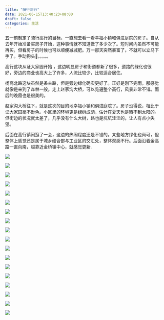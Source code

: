 ```yaml
---
title: "骑行高行"
date: 2021-06-15T13:40:23+08:00
draft: false
categories: 生活
---
```

五一前制定了骑行高行的目标，一直想去看一看幸福小镇和俱进庭院的房子。自从去年开始准备买房子开始，这种事情就不知道做了多少次了。短时间内虽然不可能再买，但看房子的时候也可以顺便减减肥。万一那天突然暴富了，不就可以立马下手了。手动狗头🐶。。。。。

高行这块从证大家园开始 ，这边明显房子和街道都新了很多，道路的绿化也很好，旁边的商业也高大上了许多，人流比较少，比较适合居住。

杨高北路这块虽然是条主路，但是旁边绿化确实更好了。正好是刚下完雨，那感觉 就像是来到了森林一般。走上赵家沟大桥，可以览遍整个高行，风景非常不错。雨后的晚霞也是很美的。

赵家沟大桥往下，就是这次的目的地幸福小镇和俱进庭院了。房子没得说，相比于证大家园毫不逊色。小区里的环境更是绿树成荫，估计在夏天也是晒不到太阳的。但街边的状况就太差了，几乎没有什么大树，路也是坑坑洼洼的，让人有点小失望。

后面在高行镇闲逛了一会，这边的热闹程度还是不错的。某些地方绿化也尚可，但整体上感觉还是属于城乡结合部与工业区的交汇处，整体观感不行。后面沿着金高路一直向南，越靠近金桥镇中心，就感觉更新. 

![](/img/IMG_1053.jpeg)

![](/img/IMG_1054.jpeg)

![](/img/IMG_1055.jpeg)

![](/img/IMG_1056.jpeg)

![](/img/IMG_1057.jpeg)

![](/img/IMG_1058.jpeg)

![](/img/IMG_1059.jpeg)

![](/img/IMG_1060.jpeg)

![](/img/IMG_1061.jpeg)

![](/img/IMG_1062.jpeg)

![](/img/IMG_1063.jpeg)

![](/img/IMG_1064.jpeg)

![](/img/IMG_1065.jpeg)

![](/img/IMG_1066.jpeg)

![](/img/IMG_1067.jpeg)

![](/img/IMG_1068.jpeg)

![](/img/IMG_1069.jpeg)

![](/img/IMG_1070.jpeg)
